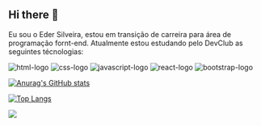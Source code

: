 ## Hi there 👋

Eu sou o Eder Silveira, estou em transição de carreira para área de programação fornt-end. Atualmente estou estudando pelo DevClub as seguintes técnologias:

<img src="https://img.shields.io/badge/HTML5-E34F26?style=for-the-badge&logo=html5&logoColor=white" alt="html-logo"/>
<img src="https://img.shields.io/badge/CSS3-1572B6?style=for-the-badge&logo=css3&logoColor=white" alt="css-logo"/>
<img src="https://img.shields.io/badge/JavaScript-F7DF1E?style=for-the-badge&logo=javascript&logoColor=black" alt="javascript-logo"/>
<img src="https://img.shields.io/badge/React-20232A?style=for-the-badge&logo=react&logoColor=61DAFB" alt="react-logo">
<img src="https://img.shields.io/badge/Bootstrap-563D7C?style=for-the-badge&logo=bootstrap&logoColor=white" alt="bootstrap-logo"/>


[![Anurag's GitHub stats](https://github-readme-stats.vercel.app/api?username=Edersilveira)](https://github.com/anuraghazra/github-readme-stats)

[![Top Langs](https://github-readme-stats.vercel.app/api/top-langs/?username=Edersilveira)](https://github.com/anuraghazra/github-readme-stats)

![](https://komarev.com/ghpvc/?username=Edersilveira)
